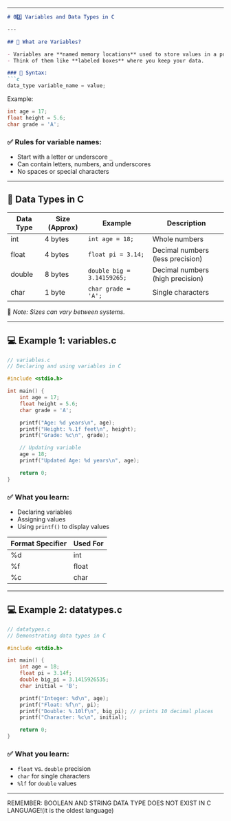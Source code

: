 
---

````markdown
# 02️⃣ Variables and Data Types in C

---

## 📝 What are Variables?

- Variables are **named memory locations** used to store values in a program.
- Think of them like **labeled boxes** where you keep your data.

### 🔧 Syntax:
```c
data_type variable_name = value;
````

Example:

```c
int age = 17;
float height = 5.6;
char grade = 'A';
```

### ✅ Rules for variable names:

* Start with a letter or underscore `_`
* Can contain letters, numbers, and underscores
* No spaces or special characters

---

## 🔢 Data Types in C

| Data Type | Size (Approx) | Example                    | Description                      |
| --------- | ------------- | -------------------------- | -------------------------------- |
| int       | 4 bytes       | `int age = 18;`            | Whole numbers                    |
| float     | 4 bytes       | `float pi = 3.14;`         | Decimal numbers (less precision) |
| double    | 8 bytes       | `double big = 3.14159265;` | Decimal numbers (high precision) |
| char      | 1 byte        | `char grade = 'A';`        | Single characters                |

📝 *Note: Sizes can vary between systems.*

---

## 💻 Example 1: variables.c

```c
// variables.c
// Declaring and using variables in C

#include <stdio.h>

int main() {
    int age = 17;
    float height = 5.6;
    char grade = 'A';

    printf("Age: %d years\n", age);
    printf("Height: %.1f feet\n", height);
    printf("Grade: %c\n", grade);

    // Updating variable
    age = 18;
    printf("Updated Age: %d years\n", age);

    return 0;
}
```

### ✅ What you learn:

* Declaring variables
* Assigning values
* Using `printf()` to display values

| Format Specifier | Used For |
| ---------------- | -------- |
| %d               | int      |
| %f               | float    |
| %c               | char     |

---

## 💻 Example 2: datatypes.c

```c
// datatypes.c
// Demonstrating data types in C

#include <stdio.h>

int main() {
    int age = 18;
    float pi = 3.14f;
    double big_pi = 3.1415926535;
    char initial = 'B';

    printf("Integer: %d\n", age);
    printf("Float: %f\n", pi);
    printf("Double: %.10lf\n", big_pi); // prints 10 decimal places
    printf("Character: %c\n", initial);

    return 0;
}
```

### ✅ What you learn:

* `float` vs. `double` precision
* `char` for single characters
* `%lf` for `double` values

---

REMEMBER: BOOLEAN AND STRING DATA TYPE DOES NOT EXIST IN C LANGUAGE!(it is the oldest language)